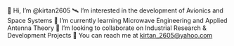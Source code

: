 👋 Hi, I’m @kirtan2605
🛰️ I’m interested in the development of Avionics and Space Systems 
📡 I’m currently learning Microwave Engineering and Applied Antenna Theory
💼 I’m looking to collaborate on Industrial Research & Development Projects
📧 You can reach me at kirtan_2605@yahoo.com

<!---
kirtan2605/kirtan2605 is a ✨ special ✨ repository because its `README.md` (this file) appears on your GitHub profile.
You can click the Preview link to take a look at your changes.
--->
